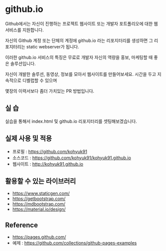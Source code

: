 # github.io
Github에서는 자신이 진행하는 프로젝트 웹사이트 또는 개발자 포트폴리오에 대한 웹서비스를 지원합니다.

자신의 Github 계정 또는 단체의 계정에 github.io 라는 리포지터리를 생성하면 그 리포지터리는 static webserver가 됩니다.

이러한 github.io 서비스의 특징은 무료로 개발자 자신의 역량을 홍보, 마케팅할 때 좋은 솔루션입니다.

자신이 개발한 솔루션, 동영상, 정보를 모아서 웹사이트를 만들어보세요.
시간을 두고 지속적으로 디벨럽할 수 있으며

몇장의 이력서보다 좀더 가치있는 PR 방법입니다.

## 실 습

실습을 통해서 index.html 및 github.io 리포지터리를 셋팅해보겠습니다.

## 실제 사용 및 적용
- 프로필 : https://github.com/kohyuk91
- 소스코드 : https://github.com/kohyuk91/kohyuk91.github.io
- 웹사이트 : http://kohyuk91.github.io

## 활용할 수 있는 라이브러리
- https://www.staticgen.com/
- https://getbootstrap.com/
- https://mdbootstrap.com/
- https://material.io/design/

## Reference
- https://pages.github.com/
- 예제 : https://github.com/collections/github-pages-examples